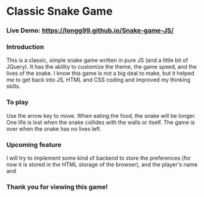# Classic Snake Game

### Live Demo: https://longg99.github.io/Snake-game-JS/

### Introduction

This is a classic, simple snake game written in pure JS (and a little bit of JQuery).
It has the ability to customize the theme, the game speed, and the lives of the snake.
I know this game is not a big deal to make, but it helped me to get back into JS, HTML and CSS coding and improved my thinking skills.

### To play

Use the arrow key to move. When eating the food, the snake will be longer. One life is lost when the snake collides with the walls or itself. The game is over when the snake has no lives left.

### Upcoming feature

I will try to implement some kind of backend to store the preferences (for now it is stored in the HTML storage of the browser), and the player's name and

### Thank you for viewing this game!
